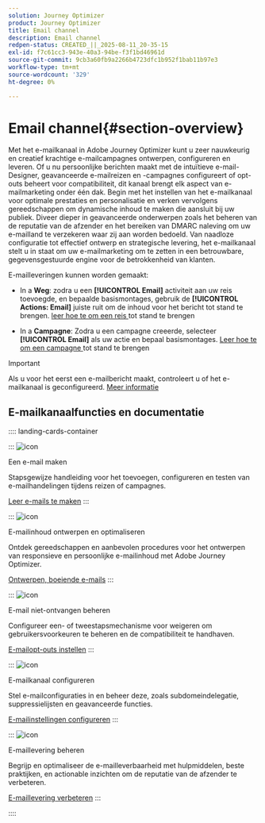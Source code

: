 ```yaml
---
solution: Journey Optimizer
product: Journey Optimizer
title: Email channel
description: Email channel
redpen-status: CREATED_||_2025-08-11_20-35-15
exl-id: f7c61cc3-943e-40a3-94be-f3f1bd46961d
source-git-commit: 9cb3a60fb9a2266b4723dfc1b952f1bab11b97e3
workflow-type: tm+mt
source-wordcount: '329'
ht-degree: 0%

---
```


# Email channel{#section-overview}

Met het e-mailkanaal in Adobe Journey Optimizer kunt u zeer nauwkeurig en creatief krachtige e-mailcampagnes ontwerpen, configureren en leveren. Of u nu persoonlijke berichten maakt met de intuïtieve e-mail-Designer, geavanceerde e-mailreizen en -campagnes configureert of opt-outs beheert voor compatibiliteit, dit kanaal brengt elk aspect van e-mailmarketing onder één dak. Begin met het instellen van het e-mailkanaal voor optimale prestaties en personalisatie en verken vervolgens gereedschappen om dynamische inhoud te maken die aansluit bij uw publiek. Diveer dieper in geavanceerde onderwerpen zoals het beheren van de reputatie van de afzender en het bereiken van DMARC naleving om uw e-mailland te verzekeren waar zij aan worden bedoeld. Van naadloze configuratie tot effectief ontwerp en strategische levering, het e-mailkanaal stelt u in staat om uw e-mailmarketing om te zetten in een betrouwbare, gegevensgestuurde engine voor de betrokkenheid van klanten.

E-mailleveringen kunnen worden gemaakt:

* In a **Weg**: zodra u een **[!UICONTROL Email]** activiteit aan uw reis toevoegde, en bepaalde basismontages, gebruik de **[!UICONTROL Actions: Email]** juiste ruit om de inhoud voor het bericht tot stand te brengen. [ leer hoe te om een reis ](../using/building-journeys/journey-gs.md) tot stand te brengen

* In a **Campagne**: Zodra u een campagne creeerde, selecteer **[!UICONTROL Email]** als uw actie en bepaal basismontages. [ Leer hoe te om een campagne ](../using/campaigns/create-campaign.md#configure) tot stand te brengen


>[!IMPORTANT]
>
>Als u voor het eerst een e-mailbericht maakt, controleert u of het e-mailkanaal is geconfigureerd. [Meer informatie](../using/email/email-settings.md)

## E-mailkanaalfuncties en documentatie

:::: landing-cards-container

:::
![icon](https://cdn.experienceleague.adobe.com/icons/list-check.svg?lang=nl-NL)

Een e-mail maken

Stapsgewijze handleiding voor het toevoegen, configureren en testen van e-mailhandelingen tijdens reizen of campagnes.

[Leer e-mails te maken](../using/email/create-email.md)
:::

:::
![icon](https://cdn.experienceleague.adobe.com/icons/puzzle-piece.svg?lang=nl-NL)

E-mailinhoud ontwerpen en optimaliseren

Ontdek gereedschappen en aanbevolen procedures voor het ontwerpen van responsieve en persoonlijke e-mailinhoud met Adobe Journey Optimizer.

[Ontwerpen, boeiende e-mails](design-email-landing-page.md)
:::

:::
![icon](https://cdn.experienceleague.adobe.com/icons/shield-halved.svg?lang=nl-NL)

E-mail niet-ontvangen beheren

Configureer een- of tweestapsmechanisme voor weigeren om gebruikersvoorkeuren te beheren en de compatibiliteit te handhaven.

[E-mailopt-outs instellen](../using/email/email-opt-out.md)
:::

:::
![icon](https://cdn.experienceleague.adobe.com/icons/gear.svg?lang=nl-NL)

E-mailkanaal configureren

Stel e-mailconfiguraties in en beheer deze, zoals subdomeindelegatie, suppressielijsten en geavanceerde functies.

[E-mailinstellingen configureren](configure-email-landing-page.md)
:::

:::
![icon](https://cdn.experienceleague.adobe.com/icons/chart-line.svg?lang=nl-NL)

E-maillevering beheren

Begrijp en optimaliseer de e-mailleverbaarheid met hulpmiddelen, beste praktijken, en actionable inzichten om de reputatie van de afzender te verbeteren.

[E-maillevering verbeteren](deliverability-landing-page.md)
:::

::::
